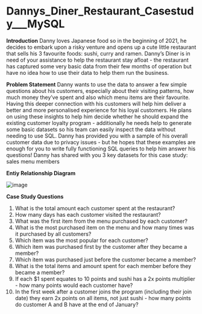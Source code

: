 # Dannys_Diner_Restaurant_Casestudy___MySQL

**Introduction**
Danny loves Japanese food so in the beginning of 2021, he decides to embark upon a risky venture and opens up a cute little restaurant that sells his 3 favourite foods: sushi, curry and ramen.
Danny’s Diner is in need of your assistance to help the restaurant stay afloat - the restaurant has captured some very basic data from their few months of operation but have no idea how to use their data to help them run the business.

**Problem Statement**
Danny wants to use the data to answer a few simple questions about his customers, especially about their visiting patterns, how much money they’ve spent and also which menu items are their favourite. Having this deeper connection with his customers will help him deliver a better and more personalised experience for his loyal customers.
He plans on using these insights to help him decide whether he should expand the existing customer loyalty program - additionally he needs help to generate some basic datasets so his team can easily inspect the data without needing to use SQL.
Danny has provided you with a sample of his overall customer data due to privacy issues - but he hopes that these examples are enough for you to write fully functioning SQL queries to help him answer his questions!
Danny has shared with you 3 key datasets for this case study:
sales
menu
members

**Entiy Relationship Diagram**

![image](https://github.com/user-attachments/assets/9a746fbb-4478-40ca-bc51-86daeef90e23)

**Case Study Questions**

1) What is the total amount each customer spent at the restaurant?
2) How many days has each customer visited the restaurant?
3) What was the first item from the menu purchased by each customer?
4) What is the most purchased item on the menu and how many times was it purchased by all customers?
5) Which item was the most popular for each customer?
6) Which item was purchased first by the customer after they became a member?
7) Which item was purchased just before the customer became a member?
8) What is the total items and amount spent for each member before they became a member?
9) If each $1 spent equates to 10 points and sushi has a 2x points multiplier - how many points would each customer have?
10) In the first week after a customer joins the program (including their join date) they earn 2x points on all items, not just sushi - how many points do customer A and B have at the end of January?
